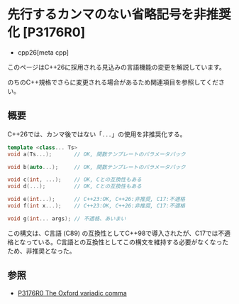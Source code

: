 # 先行するカンマのない省略記号を非推奨化 [P3176R0]
* cpp26[meta cpp]

<!-- start lang caution -->

このページはC++26に採用される見込みの言語機能の変更を解説しています。

のちのC++規格でさらに変更される場合があるため関連項目を参照してください。

<!-- last lang caution -->

## 概要
C++26では、カンマ後ではない「`...`」の使用を非推奨化する。

```cpp
template <class... Ts>
void a(Ts...);       // OK, 関数テンプレートのパラメータパック

void b(auto...);     // OK, 関数テンプレートのパラメータパック

void c(int, ...);    // OK, Cとの互換性もある
void d(...);         // OK, Cとの互換性もある

void e(int...);      // C++23:OK, C++26:非推奨, C17:不適格
void f(int x...);    // C++23:OK, C++26:非推奨, C17:不適格

void g(int... args); // 不適格、あいまい
```

この構文は、C言語 (C89) の互換性としてC++98で導入されたが、C17では不適格となっている。C言語との互換性としてこの構文を維持する必要がなくなったため、非推奨となった。


## 参照
- [P3176R0 The Oxford variadic comma](https://www.open-std.org/jtc1/sc22/wg21/docs/papers/2024/p3176r0.html)
